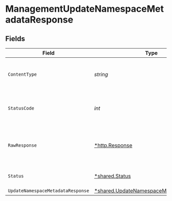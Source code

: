 # ManagementUpdateNamespaceMetadataResponse


## Fields

| Field                                                                                             | Type                                                                                              | Required                                                                                          | Description                                                                                       |
| ------------------------------------------------------------------------------------------------- | ------------------------------------------------------------------------------------------------- | ------------------------------------------------------------------------------------------------- | ------------------------------------------------------------------------------------------------- |
| `ContentType`                                                                                     | *string*                                                                                          | :heavy_check_mark:                                                                                | HTTP response content type for this operation                                                     |
| `StatusCode`                                                                                      | *int*                                                                                             | :heavy_check_mark:                                                                                | HTTP response status code for this operation                                                      |
| `RawResponse`                                                                                     | [*http.Response](https://pkg.go.dev/net/http#Response)                                            | :heavy_minus_sign:                                                                                | Raw HTTP response; suitable for custom response parsing                                           |
| `Status`                                                                                          | [*shared.Status](../../models/shared/status.md)                                                   | :heavy_minus_sign:                                                                                | Default error response                                                                            |
| `UpdateNamespaceMetadataResponse`                                                                 | [*shared.UpdateNamespaceMetadataResponse](../../models/shared/updatenamespacemetadataresponse.md) | :heavy_minus_sign:                                                                                | OK                                                                                                |